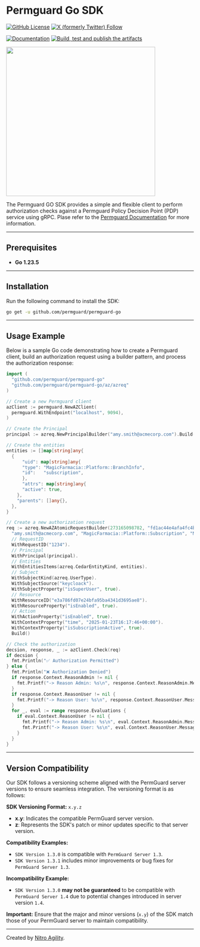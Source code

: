 # Permguard Go SDK

[![GitHub License](https://img.shields.io/github/license/permguard/permguard-go)](https://github.com/permguard/permguard-go?tab=Apache-2.0-1-ov-file#readme)
[![X (formerly Twitter) Follow](https://img.shields.io/twitter/follow/permguard)](https://x.com/intent/follow?original_referer=https%3A%2F%2Fdeveloper.x.com%2F&ref_src=twsrc%5Etfw%7Ctwcamp%5Ebuttonembed%7Ctwterm%5Efollow%7Ctwgr%5ETwitterDev&screen_name=Permguard)

[![Documentation](https://img.shields.io/website?label=Docs&url=https%3A%2F%2Fwww.permguard.com%2F)](https://www.permguard.com/)
[![Build, test and publish the artifacts](https://github.com/permguard/permguard-go/actions/workflows/permguard-go-ci.yml/badge.svg)](https://github.com/permguard/permguard-go/actions/workflows/permguard-go-ci.yml)

<p align="left">
  <img src="https://raw.githubusercontent.com/permguard/permguard-assets/main/pink-txt//1line.svg" class="center" width="400px" height="auto"/>
</p>

The Permguard GO SDK provides a simple and flexible client to perform authorization checks against a Permguard Policy Decision Point (PDP) service using gRPC.
Plase refer to the [Permguard Documentation](https://www.permguard.com/) for more information.

---

## Prerequisites

- **Go 1.23.5**

---

## Installation

Run the following command to install the SDK:

```bash
go get -u github.com/permguard/permguard-go
```

---

## Usage Example

Below is a sample Go code demonstrating how to create a Permguard client, build an authorization request using a builder pattern, and process the authorization response:

```go
import (
  "github.com/permguard/permguard-go"
  "github.com/permguard/permguard-go/az/azreq"
)

// Create a new Permguard client
azClient := permguard.NewAZClient(
  permguard.WithEndpoint("localhost", 9094),
)

// Create the Principal
principal := azreq.NewPrincipalBuilder("amy.smith@acmecorp.com").Build()

// Create the entities
entities := []map[string]any{
  {
      "uid": map[string]any{
      "type": "MagicFarmacia::Platform::BranchInfo",
      "id":   "subscription",
      },
      "attrs": map[string]any{
      "active": true,
    },
    "parents": []any{},
  },
}

// Create a new authorization request
req := azreq.NewAZAtomicRequestBuilder(273165098782, "fd1ac44e4afa4fc4beec622494d3175a",
  "amy.smith@acmecorp.com", "MagicFarmacia::Platform::Subscription", "MagicFarmacia::Platform::Action::create").
  // RequestID
  WithRequestID("1234").
  // Principal
  WithPrincipal(principal).
  // Entities
  WithEntitiesItems(azreq.CedarEntityKind, entities).
  // Subject
  WithSubjectKind(azreq.UserType).
  WithSubjectSource("keycloack").
  WithSubjectProperty("isSuperUser", true).
  // Resource
  WithResourceID("e3a786fd07e24bfa95ba4341d3695ae8").
  WithResourceProperty("isEnabled", true).
  // Action
  WithActionProperty("isEnabled", true).
  WithContextProperty("time", "2025-01-23T16:17:46+00:00").
  WithContextProperty("isSubscriptionActive", true).
  Build()

// Check the authorization
decsion, response, _ := azClient.Check(req)
if decsion {
  fmt.Println("✅ Authorization Permitted")
} else {
  fmt.Println("❌ Authorization Denied")
  if response.Context.ReasonAdmin != nil {
    fmt.Printf("-> Reason Admin: %s\n", response.Context.ReasonAdmin.Message)
  }
  if response.Context.ReasonUser != nil {
    fmt.Printf("-> Reason User: %s\n", response.Context.ReasonUser.Message)
  }
  for _, eval := range response.Evaluations {
    if eval.Context.ReasonUser != nil {
      fmt.Printf("-> Reason Admin: %s\n", eval.Context.ReasonAdmin.Message)
      fmt.Printf("-> Reason User: %s\n", eval.Context.ReasonUser.Message)
    }
  }
}
```

---

## Version Compatibility

Our SDK follows a versioning scheme aligned with the PermGuard server versions to ensure seamless integration. The versioning format is as follows:

**SDK Versioning Format:** `x.y.z`

- **x.y**: Indicates the compatible PermGuard server version.
- **z**: Represents the SDK's patch or minor updates specific to that server version.

**Compatibility Examples:**

- `SDK Version 1.3.0` is compatible with `PermGuard Server 1.3`.
- `SDK Version 1.3.1` includes minor improvements or bug fixes for `PermGuard Server 1.3`.

**Incompatibility Example:**

- `SDK Version 1.3.0` **may not be guaranteed** to be compatible with `PermGuard Server 1.4` due to potential changes introduced in server version `1.4`.

**Important:** Ensure that the major and minor versions (`x.y`) of the SDK match those of your PermGuard server to maintain compatibility.

---

Created by [Nitro Agility](https://www.nitroagility.com/).
